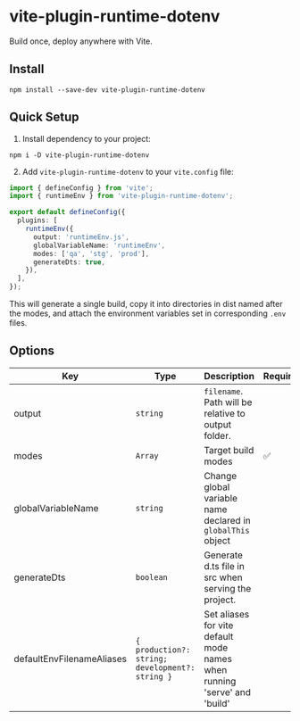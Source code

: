 # vite-plugin-runtime-dotenv

Build once, deploy anywhere with Vite.

## Install

```
npm install --save-dev vite-plugin-runtime-dotenv
```

## Quick Setup

1. Install dependency to your project:

```
npm i -D vite-plugin-runtime-dotenv
```

2. Add `vite-plugin-runtime-dotenv` to your `vite.config` file:

```ts
import { defineConfig } from 'vite';
import { runtimeEnv } from 'vite-plugin-runtime-dotenv';

export default defineConfig({
  plugins: [
    runtimeEnv({
      output: 'runtimeEnv.js',
      globalVariableName: 'runtimeEnv',
      modes: ['qa', 'stg', 'prod'],
      generateDts: true,
    }),
  ],
});
```

This will generate a single build, copy it into directories in dist named after the modes, and attach the environment variables set in corresponding `.env` files.

## Options

<table>
  <thead>
    <th>Key</th>
    <th>Type</th>
    <th>Description</th>
    <th>Required</th>
    <th>Default</th>
  </thead>
  <tbody>
    <tr>
      <td>output</td>
      <td><code>string</code></td>
      <td><code>filename</code>. Path will be relative to output folder.</td>
      <td></td>
      <td><code>runtimeEnv.js</code></td>
    </tr>
    <tr>
      <td>modes</td>
      <td><code>Array<string></code></td>
      <td>Target build modes</td>
      <td>✅</td>
      <td></td>
    </tr>
    <tr>
      <td>globalVariableName</td>
      <td><code>string</code></td>
      <td>Change global variable name declared in <code>globalThis</code> object</td>
      <td></td>
      <td><code>runtimeEnv</code></td>
    </tr>
    <tr>
      <td>generateDts</td>
      <td><code>boolean</code></td>
      <td>Generate d.ts file in src when serving the project.</td>
      <td></td>
      <td><code>false</code></td>
    </tr>
    <tr>
      <td>defaultEnvFilenameAliases</td>
      <td><code>{ production?: string; development?: string }</code></td>
      <td>Set aliases for vite default mode names when running 'serve' and 'build'</td>
      <td></td>
      <td><code>undefined</code></td>
    </tr>
  </tbody>
</table>
